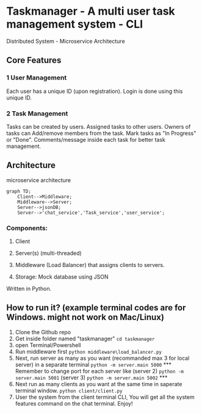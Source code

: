 # Taskmanager - A multi user task management system - CLI 
Distributed System - Microservice Architecture

## Core Features

### 1 User Management
Each user has a unique ID (upon registration).
Login is done using this unique ID.

### 2 Task Management
Tasks can be created by users. 
Assigned tasks to other users. Owners of tasks can Add/remove members from the task.
Mark tasks as "In Progress" or "Done". 
Comments/message inside each task for better task management.

## Architecture
microservice architecture
```mermaid
graph TD;
    Client-->Middleware;
    Middleware-->Server;
    Server-->jsonDB;
    Server-->'chat_service','Task_service','user_service';
```



### Components:
1. Client 
2. Server(s) (multi-threaded)
3. Middleware (Load Balancer) that assigns clients to servers.

4. Storage: Mock database using JSON

Written in Python.

## How to run it? (example terminal codes are for Windows. might not work on Mac/Linux)
1. Clone the Github repo
2. Get inside folder named "taskmanager" ```cd taskmanager```
3. open Terminal/Powershell
4. Run middleware first ```python middleware\load_balancer.py```
5. Next, run server as many as you want (recommanded max 3 for local server) in a separate terminal ```python -m server.main 5000``` 
*** Remember to change port for each server like (server 2) ```python -m server.main 5001``` (server 3) ```python -m server.main 5002``` ***
6. Next run as many clients as you want at the same time in saperate terminal window. ```python client/client.py```
7. User the system from the client terminal CLI, You will get all the system features command on the chat terminal. Enjoy! 